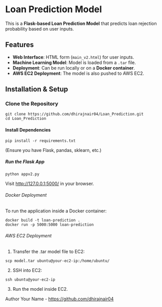 # Loan Prediction Model

This is a **Flask-based Loan Prediction Model** that predicts loan rejection probability based on user inputs.

## Features
- **Web Interface**: HTML form (`main_v2.html`) for user inputs.
- **Machine Learning Model**: Model is loaded from a `.tar` file.
- **Deployment**: Can be run locally or on a **Docker container**.
- **AWS EC2 Deployment**: The model is also pushed to AWS EC2.

## Installation & Setup

### Clone the Repository
```
git clone https://github.com/dhirajnair04/Loan_Prediction.git
cd Loan_Prediction
```
#### Install Dependencies
```
pip install -r requirements.txt
```
(Ensure you have Flask, pandas, sklearn, etc.)

##### Run the Flask App
```
python appv2.py
```
Visit http://127.0.0.1:5000/ in your browser.

###### Docker Deployment
To run the application inside a Docker container:
```
docker build -t loan-prediction .
docker run -p 5000:5000 loan-prediction
```

###### AWS EC2 Deployment
1. Transfer the .tar model file to EC2:
```
scp model.tar ubuntu@your-ec2-ip:/home/ubuntu/
```

2. SSH into EC2:
```
ssh ubuntu@your-ec2-ip
```
3. Run the model inside EC2.

Author
Your Name - https://github.com/dhirajnair04
